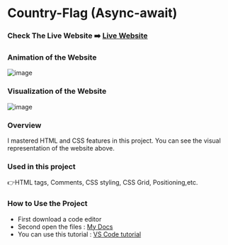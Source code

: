 # Country-Flag  (Async-await)

### Check The Live Website ➡️ [Live Website](https://sekunev.github.io/Projects/36_Country_flag-app)

### Animation of the Website
![image](https://github.com/Sekunev/Projects/blob/main/36_Country_flag-app/JS19-Flag-APP-25-September-2022.gif)

### Visualization of the Website
![image](https://user-images.githubusercontent.com/101554737/187170205-73afa1e1-36e7-492d-b57d-b28a0b640ebf.png)


### Overview
I mastered HTML and CSS features in this project. You can see the visual representation of the website above.

### Used in this project
👉HTML tags, Comments, CSS styling, CSS Grid, Positioning,etc.

### How to Use the Project
+ First download a code editor
+ Second open the files : [My Docs](https://github.com/Sekunev/Projects/tree/main/19_Calculator)
+ You can use this tutorial : [VS Code tutorial](https://www.youtube.com/watch?v=fJEbVCrEMSE)

